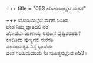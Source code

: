 +++
title = "053 ಖೋಡಿಯಿಲ್ಲೆಲೆ ಮಗನೆ"

+++
ಖೋಡಿಯಿಲ್ಲೆಲೆ ಮಗನೆ ಚಿಂತಿಸ  
ಬೇಡ ನಿಮ್ಮ್ಮಜ್ಞಾತದಲಿ ನೆರೆ  
ಜೋಡಲಾ ಜಾಣಾಯ್ಲ ರಿಪುಜನ ದೃಷ್ಟಿಶರಹತಿಗೆ   
ಕೂಡಿತಿದು ಪುಣ್ಯದಲಿ ಸುರಸತಿ  
ಮಾಡಿದಪಕೃತಿ ನಿನ್ನ ಭಾಷೆಯ  
ಬೀಡ ಸಲಹಿದುದರಿಯೆ ನೀ ಸಾಹಿತ್ಯನಲ್ಲೆಂದ      ॥53॥